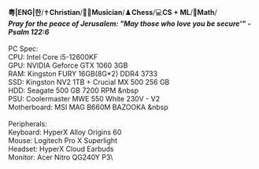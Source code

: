 **粤|ENG|한**/✝️**Christian**/🎸🎹**Musician**/♟️**Chess**/💻**CS + ML**/📐**Math**/
\
***Pray for the peace of Jerusalem: "May those who love you be secure'"***
***- Psalm 122:6***
\
\
PC Spec:\
CPU: Intel Core i5-12600KF\
GPU: NVIDIA Geforce GTX 1060 3GB\
RAM: Kingston FURY 16GB(8G*2) DDR4 3733\
SSD: Kingston NV2 1TB + Crucial MX 500 256 GB\
HDD: Seagate 500 GB 7200 RPM &nbsp\
PSU: Coolermaster MWE 550 White 230V - V2\
Motherboard: MSI MAG B660M BAZOOKA &nbsp\
\
Peripherals:\
Keyboard: HyperX Alloy Origins 60\
Mouse: Logitech Pro X Superlight\
Headset: HyperX Cloud Earbuds\
Monitor: Acer Nitro QG240Y P3\

